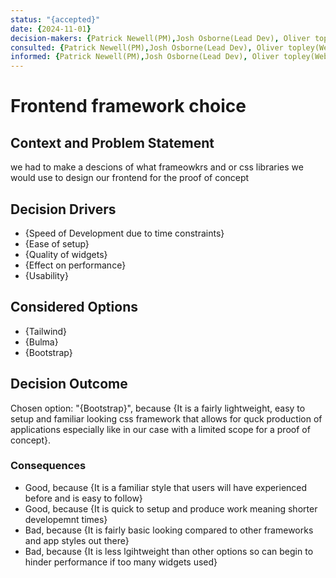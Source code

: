 ```yaml
---
status: "{accepted}"
date: {2024-11-01}
decision-makers: {Patrick Newell(PM),Josh Osborne(Lead Dev), Oliver topley(Web Dev)}
consulted: {Patrick Newell(PM),Josh Osborne(Lead Dev), Oliver topley(Web Dev)}
informed: {Patrick Newell(PM),Josh Osborne(Lead Dev), Oliver topley(Web Dev)}
---
```


# Frontend framework choice

## Context and Problem Statement

we had to make a descions of what frameowkrs and or css libraries we would use to design our frontend for the proof of concept

<!-- This is an optional element. Feel free to remove. -->
## Decision Drivers

* {Speed of Development due to time constraints}
* {Ease of setup}
* {Quality of widgets}
* {Effect on performance}
* {Usability}

## Considered Options

* {Tailwind}
* {Bulma}
* {Bootstrap}


## Decision Outcome

Chosen option: "{Bootstrap}", because {It is a fairly lightweight, easy to setup and familiar looking css framework that allows for quck production of applications especially like in our case with a limited scope for a proof of concept}.

### Consequences

* Good, because {It is a familiar style that users will have experienced before and is easy to follow}
* Good, because {It is quick to setup and produce work meaning shorter developemnt times}
* Bad, because {It is fairly basic looking compared to other frameworks and app styles out there}
* Bad, because {It is less lgihtweight than other options so can begin to hinder performance if too many widgets used}




